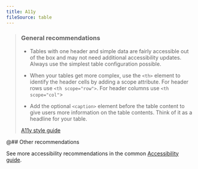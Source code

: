 ```yaml
---
title: A11y
fileSource: table
---
```


> ### General recommendations
>
> - Tables with one header and simple data are fairly accessible out of the box and may not need additional accessibility updates. Always use the simplest table configuration possible.
>
> - When your tables get more complex, use the `<th>` element to identify the header cells by adding a scope attribute. For header rows use `<th scope="row">`. For header columns use `<th scope="col"`>
>
> - Add the optional `<caption>` element before the table content to give users more information on the table contents. Think of it as a headline for your table.
>
> [A11y style guide](https://a11y-style-guide.com/style-guide/section-structure.html#kssref-structure-tables)

@## Other recommendations

See more accessibility recommendations in the common [Accessibility guide](/core-principles/a11y/).
